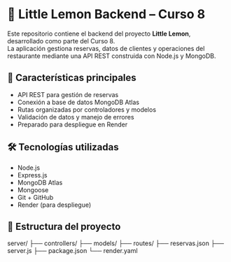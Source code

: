 # 🍋 Little Lemon Backend – Curso 8

Este repositorio contiene el backend del proyecto **Little Lemon**, desarrollado como parte del Curso 8.  
La aplicación gestiona reservas, datos de clientes y operaciones del restaurante mediante una API REST construida con Node.js y MongoDB.

## 🚀 Características principales

- API REST para gestión de reservas
- Conexión a base de datos MongoDB Atlas
- Rutas organizadas por controladores y modelos
- Validación de datos y manejo de errores
- Preparado para despliegue en Render

## 🛠️ Tecnologías utilizadas

- Node.js
- Express.js
- MongoDB Atlas
- Mongoose
- Git + GitHub
- Render (para despliegue)

## 📁 Estructura del proyecto

server/ 
├── controllers/ ├── models/ ├── routes/ ├── reservas.json ├── server.js ├── package.json └── render.yaml